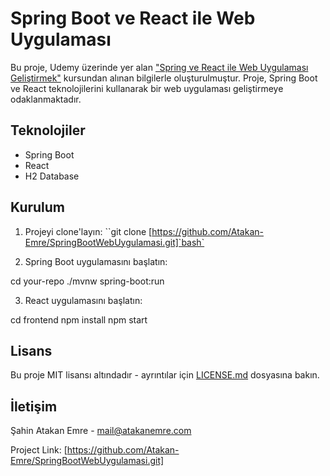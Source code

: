 # Spring Boot ve React ile Web Uygulaması

Bu proje, Udemy üzerinde yer alan ["Spring ve React ile Web Uygulaması Geliştirmek"](https://www.udemy.com/course/spring-ve-react-ile-web-uygulamas-gelistirmek) kursundan alınan bilgilerle oluşturulmuştur. Proje, Spring Boot ve React teknolojilerini kullanarak bir web uygulaması geliştirmeye odaklanmaktadır.

## Teknolojiler

- Spring Boot
- React
- H2 Database

## Kurulum

1. Projeyi clone'layın:
``git clone [https://github.com/Atakan-Emre/SpringBootWebUygulamasi.git]`bash`


2. Spring Boot uygulamasını başlatın:

cd your-repo
./mvnw spring-boot:run

3. React uygulamasını başlatın:

cd frontend
npm install
npm start

## Lisans

Bu proje MIT lisansı altındadır - ayrıntılar için [LICENSE.md](LICENSE.md) dosyasına bakın.

## İletişim

Şahin Atakan Emre - mail@atakanemre.com

Project Link: [https://github.com/Atakan-Emre/SpringBootWebUygulamasi.git]
